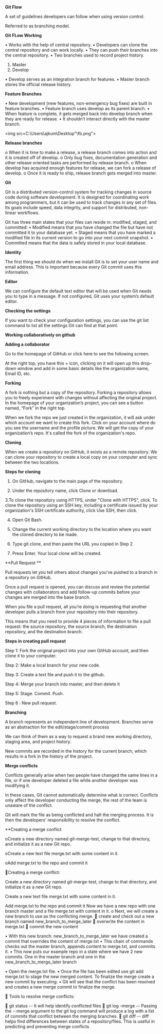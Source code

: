**Git Flow**

A set of guidelines developers can follow when using version control.

Referred to as branching model.

**Git FLow Working**

•	Works with the help of central repository.
•	Developers can clone the central repository and can work locally.
•	They can push their branches into the central repository.
•	Two branches used to record project history.

1.	Master
2.	Develop
                 
•	Develop serves as an integration branch for features.
•	Master branch stores the official release history.

**Feature Branches**

•	New development (new features, non-emergency bug fixes) are built in feature branches.
•	Feature branch uses develop as its parent branch.
•	When feature is complete, it gets merged back into develop branch when they are ready for release.
•	It shouldn’t interact directly with the master branch.

<img src=C:\Users\ajkum\Desktop"\fb.png">

**Release branches**

o	When it is time to make a release, a release branch comes into action and it is created off of develop.
o	Only bug fixes, documentation generation and other release oriented tasks are performed by release branch.
o	When develop has acquired enough features for release, we can fork a release of develop.
o	Once it is ready to ship, release branch gets merged into master.

**Git**

Git is a distributed version-control system for tracking changes in source code during software development. It is designed for coordinating work among programmers, but it can be used to track changes in any set of files. Its goals include speed, data integrity, and support for distributed, non-linear workflows.

Git has three main states that your files can reside in: modified, staged, and committed:
•	Modified means that you have changed the file but have not committed it to your database yet.
•	Staged means that you have marked a modified file in its current version to go into your next commit snapshot.
•	Committed means that the data is safely stored in your local database.

**Identity**

The first thing we should do when we install Git is to set your user name and email address. This is important because every Git commit uses this information.

**Editor**
			
We can configure the default text editor that will be used when Git needs you to type in a message. If not configured, Git uses your system’s default editor.

**Checking the settings**

If you want to check your configuration settings, you can use the git list command to list all the settings Git can find at that point.

**Working collaboratively on github**

**Adding a collaborator**

Go to the homepage of GitHub or click here to see the following screen.

At the right top, you have this + icon, clicking on it will open up this drop-down window and add  in some basic details like the organization name, Email ID, etc.


**Forking**

A fork is nothing but a copy of the repository. 
Forking a repository allows you to freely experiment with changes without affecting the original project.
In the homepage of your organization’s project, you can see a button named, “Fork” in the right top.

When we fork the repo we just created in the organization, it will ask under which account we want to create this fork. 
Click on your account where do you see the username and the profile picture. We will get the copy of your organization’s repo. It's called the fork of the organization's repo.

**Cloning**

When we create a repository on GitHub, it exists as a remote repository. We can clone your repository to create a local copy on your computer and sync between the two locations.


**Steps for cloning**

1. On GitHub, navigate to the main page of the repository.

2. Under the repository name, click Clone or download.

3.To clone the repository using HTTPS, under "Clone with HTTPS", click. To clone the repository using an SSH key, including a certificate issued by your organization's SSH certificate authority, click Use SSH, then click.

4. Open Git Bash.

5. Change the current working directory to the location where you want the cloned directory to be made.

6. Type git clone, and then paste the URL you copied in Step 2

7. Press Enter. Your local clone will be created.

**Pull Request **

Pull requests let you tell others about changes you've pushed to a branch in a repository on GitHub. 

Once a pull request is opened, you can discuss and review the potential changes with collaborators and add follow-up commits before your changes are merged into the base branch.


When you file a pull request, all you’re doing is requesting that another developer pulls a branch from your repository into their repository. 

This means that you need to provide 4 pieces of information to file a pull request: the source repository, the source branch, the destination repository, and the destination branch.

**Steps in creating pull request**

Step 1: Fork the original project into your own GitHub account, and then clone it to your computer.

Step 2: Make a local branch for your new code.

Step 3: Create a text file and push it to the github.

Step 4: Merge your branch into master, and then delete it

Step 5: Stage. Commit. Push.

Step 6 : New pull request.

**Branching**

A branch represents an independent line of development. Branches serve as an abstraction for the edit/stage/commit process
 
We can think of them as a way to request a brand new working directory, staging area, and project history. 

New commits are recorded in the history for the current branch, which results in a fork in the history of the project.

**Merge conflicts**

Conflicts generally arise when two people have changed the same lines in a file, or if one developer deleted a file while another developer was modifying it.

In these cases, Git cannot automatically determine what is correct. Conflicts only affect the developer conducting the merge, the rest of the team is unaware of the conflict. 

Git will mark the file as being conflicted and halt the merging process. It is then the developers' responsibility to resolve the conflict.


**Creating a merge conflict

oCreate a new directory named git-merge-test, change to that directory, and initialize it as a new Git repo.

oCreate a new text file merge.txt with some content in it.

oAdd merge.txt to the repo and commit it

Creating a merge conflict:

Create a new directory named git-merge-test, change to that directory, and initialize it as a new Git repo.

Create a new text file merge.txt with some content in it.

Add merge.txt to the repo and commit it
Now we have a new repo with one branch master and a file merge.txt with content in it.
o	Next, we will create a new branch to use as the conflicting merge.
	create and check out a new branch named new_branch_to_merge_later
	overwrite the content in merge.txt
	commit the new content

•	With this new branch: new_branch_to_merge_later we have created a commit that overrides the content of merge.txt
•	This chain of commands checks out the master branch, appends content to merge.txt, and commits it.
•	This now puts our example repo in a state where we have 2 new commits. One in the master branch and one in the       new_branch_to_merge_later branch


•	Open the merge.txt file.
•	Once the file has been edited use git add merge.txt to stage the new merged content. To finalize the merge create a new commit by executing:
•	Git will see that the conflict has been resolved and creates a new merge commit to finalize the merge.


	Tools to resolve merge conflicts:

	git status  -- It will help identify conflicted files
	git log –merge  -- Passing the --merge argument to the git log command will produce a log with a list of commits that conflict between the merging branches.
	git diff --    diff helps find differences between states of a repository/files. This is useful in predicting and preventing merge conflicts
